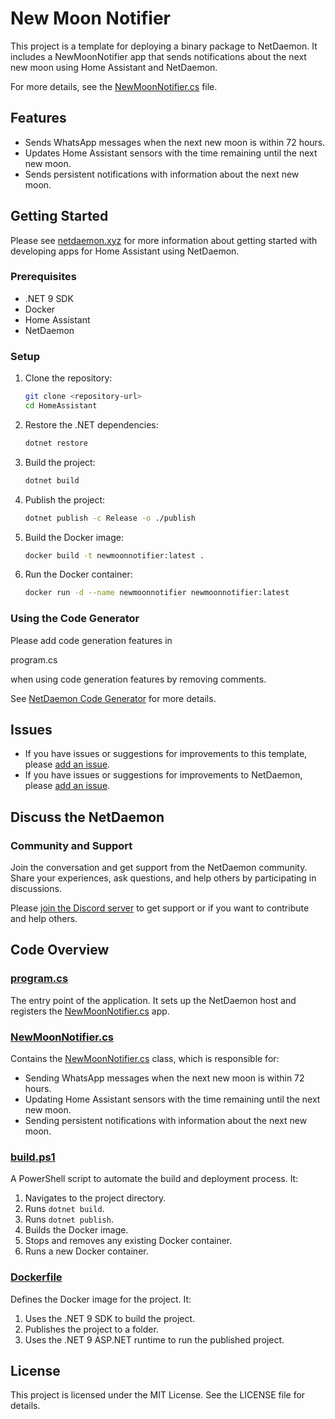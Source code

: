 # New Moon Notifier

This project is a template for deploying a binary package to NetDaemon. It includes a NewMoonNotifier app that sends notifications about the next new moon using Home Assistant and NetDaemon.

For more details, see the [NewMoonNotifier.cs](HomeAssistant/apps/NewMoonNotifier/NewMoonNotifier.cs) file.

## Features

- Sends WhatsApp messages when the next new moon is within 72 hours.
- Updates Home Assistant sensors with the time remaining until the next new moon.
- Sends persistent notifications with information about the next new moon.

## Getting Started

Please see [netdaemon.xyz](https://netdaemon.xyz/docs) for more information about getting started with developing apps for Home Assistant using NetDaemon.

### Prerequisites

- .NET 9 SDK
- Docker
- Home Assistant
- NetDaemon

### Setup

1. Clone the repository:

    ```sh
    git clone <repository-url>
    cd HomeAssistant
    ```

2. Restore the .NET dependencies:

    ```sh
    dotnet restore
    ```

3. Build the project:

    ```sh
    dotnet build
    ```

4. Publish the project:

    ```sh
    dotnet publish -c Release -o ./publish
    ```

5. Build the Docker image:

    ```sh
    docker build -t newmoonnotifier:latest .
    ```

6. Run the Docker container:

    ```sh
    docker run -d --name newmoonnotifier newmoonnotifier:latest
    ```

### Using the Code Generator

Please add code generation features in 

program.cs

 when using code generation features by removing comments.

See [NetDaemon Code Generator](https://netdaemon.xyz/docs/hass_model/hass_model_codegen) for more details.

## Issues

- If you have issues or suggestions for improvements to this template, please [add an issue](https://github.com/net-daemon/netdaemon-app-template).
- If you have issues or suggestions for improvements to NetDaemon, please [add an issue](https://github.com/net-daemon/netdaemon/issues).

## Discuss the NetDaemon

### Community and Support

Join the conversation and get support from the NetDaemon community. Share your experiences, ask questions, and help others by participating in discussions.

Please [join the Discord server](https://discord.gg/K3xwfcX) to get support or if you want to contribute and help others.

## Code Overview

### [program.cs](HomeAssistant/program.cs)

The entry point of the application. It sets up the NetDaemon host and registers the [NewMoonNotifier.cs](HomeAssistant/apps/NewMoonNotifier/NewMoonNotifier.cs) app.

### [NewMoonNotifier.cs](HomeAssistant/apps/NewMoonNotifier/NewMoonNotifier.cs)

Contains the [NewMoonNotifier.cs](HomeAssistant/apps/NewMoonNotifier/NewMoonNotifier.cs) class, which is responsible for:

- Sending WhatsApp messages when the next new moon is within 72 hours.
- Updating Home Assistant sensors with the time remaining until the next new moon.
- Sending persistent notifications with information about the next new moon.

### [build.ps1](HomeAssistant/build.ps1)

A PowerShell script to automate the build and deployment process. It:

1. Navigates to the project directory.
2. Runs `dotnet build`.
3. Runs `dotnet publish`.
4. Builds the Docker image.
5. Stops and removes any existing Docker container.
6. Runs a new Docker container.

### [Dockerfile](HomeAssistant/Dockerfile)

Defines the Docker image for the project. It:

1. Uses the .NET 9 SDK to build the project.
2. Publishes the project to a folder.
3. Uses the .NET 9 ASP.NET runtime to run the published project.

## License

This project is licensed under the MIT License. See the LICENSE file for details.

